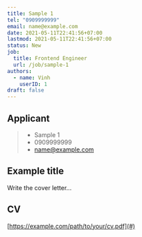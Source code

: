 ```yaml
---
title: Sample 1
tel: "0909999999"
email: name@example.com
date: 2021-05-11T22:41:56+07:00
lastmod: 2021-05-11T22:41:56+07:00
status: New
job:
  title: Frontend Engineer
  url: /job/sample-1
authors:
  - name: Vinh
    userID: 1
draft: false
---
```


## Applicant

> - Sample 1
> - 0909999999
> - name@example.com

## Example title

Write the cover letter...

## CV

[https://example.com/path/to/your/cv.pdf](#)
